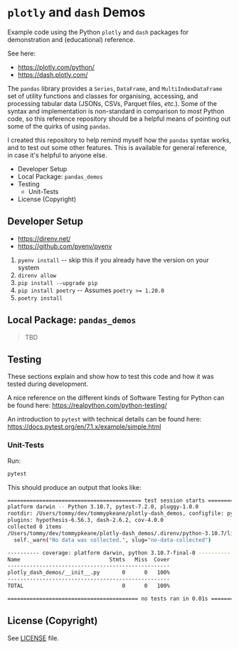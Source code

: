 # `plotly` and `dash` Demos

Example code using the Python `plotly` and `dash` packages for demonstration and (educational) reference.

See here:
- https://plotly.com/python/
- https://dash.plotly.com/

The `pandas` library provides a `Series`, `DataFrame`, and `MultiIndexDataFrame` set of utility functions and classes for organising, accessing, and processing tabular data (JSONs, CSVs, Parquet files, _etc._). Some of the syntax and implementation is non-standard in comparison to most Python code, so this reference repository should be a helpful means of pointing out some of the quirks of using `pandas`.

I created this repository to help remind myself how the `pandas` syntax works, and to test out some other features. This is available for general reference, in case it's helpful to anyone else.

<!-- MarkdownTOC -->

- Developer Setup
- Local Package: `pandas_demos`
- Testing
    - Unit-Tests
- License \(Copyright\)

<!-- /MarkdownTOC -->


## Developer Setup

- https://direnv.net/
- https://github.com/pyenv/pyenv

1. `pyenv install` -- skip this if you already have the version on your system
1. `direnv allow`
1. `pip install --upgrade pip`
1. `pip install poetry` -- Assumes `poetry >= 1.20.0`
1. `poetry install`

## Local Package: `pandas_demos`

> TBD

## Testing

These sections explain and show how to test this code and how it was tested during development.

A nice reference on the different kinds of Software Testing for Python can be found here: https://realpython.com/python-testing/

An introduction to `pytest` with technical details can be found here: https://docs.pytest.org/en/7.1.x/example/simple.html

### Unit-Tests

Run:

```bash
pytest
```

This should produce an output that looks like:

```bash
========================================== test session starts ===========================================
platform darwin -- Python 3.10.7, pytest-7.2.0, pluggy-1.0.0
rootdir: /Users/tommy/dev/tommypkeane/plotly-dash_demos, configfile: pyproject.toml, testpaths: tests_unit
plugins: hypothesis-6.56.3, dash-2.6.2, cov-4.0.0
collected 0 items
/Users/tommy/dev/tommypkeane/plotly-dash_demos/.direnv/python-3.10.7/lib/python3.10/site-packages/coverage/control.py:801: CoverageWarning: No data was collected. (no-data-collected)
  self._warn("No data was collected.", slug="no-data-collected")

---------- coverage: platform darwin, python 3.10.7-final-0 ----------
Name                            Stmts   Miss  Cover
---------------------------------------------------
plotly_dash_demos/__init__.py       0      0   100%
---------------------------------------------------
TOTAL                               0      0   100%

========================================= no tests ran in 0.01s ==========================================
````

## License (Copyright)

See [LICENSE](./LICENSE) file.
